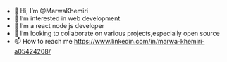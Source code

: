 - 👋 Hi, I’m @MarwaKhemiri
- 👀 I’m interested in web development
- 🌱 I’m a react node js developer 
- 💞️ I’m looking to collaborate on various projects,especially open source
- 📫 How to reach me https://www.linkedin.com/in/marwa-khemiri-a05424208/

<!---
MrawaKhemiri/MrawaKhemiri is a ✨ special ✨ repository because its `README.md` (this file) appears on your GitHub profile.
You can click the Preview link to take a look at your changes.
--->
